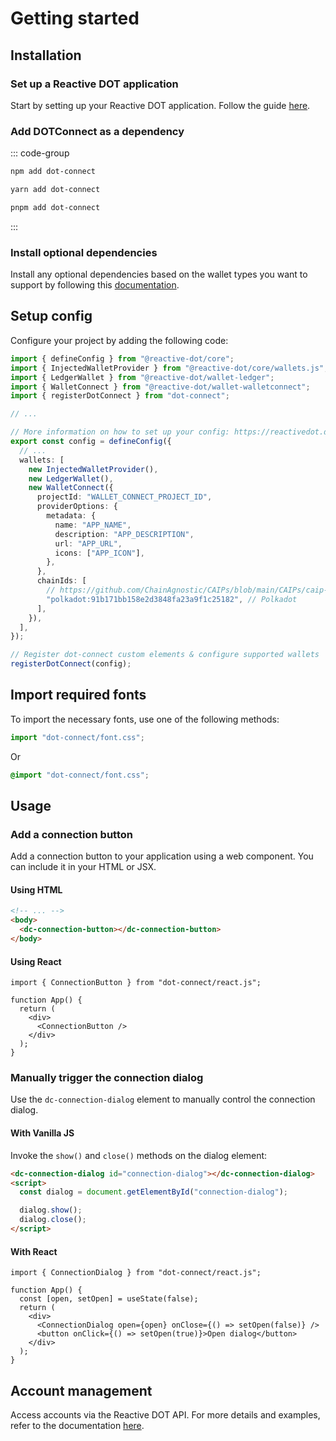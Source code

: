# Getting started

## Installation

### Set up a Reactive DOT application

Start by setting up your Reactive DOT application. Follow the guide [here](https://reactivedot.dev/react/getting-started/setup).

### Add DOTConnect as a dependency

::: code-group

```sh [npm]
npm add dot-connect
```

```sh [yarn]
yarn add dot-connect
```

```sh [pnpm]
pnpm add dot-connect
```

:::

### Install optional dependencies

Install any optional dependencies based on the wallet types you want to support by following this [documentation](https://reactivedot.dev/react/getting-started/connect-wallets#install-optional-dependencies).

## Setup config

Configure your project by adding the following code:

```ts
import { defineConfig } from "@reactive-dot/core";
import { InjectedWalletProvider } from "@reactive-dot/core/wallets.js";
import { LedgerWallet } from "@reactive-dot/wallet-ledger";
import { WalletConnect } from "@reactive-dot/wallet-walletconnect";
import { registerDotConnect } from "dot-connect";

// ...

// More information on how to set up your config: https://reactivedot.dev/react/getting-started/setup#create-config
export const config = defineConfig({
  // ...
  wallets: [
    new InjectedWalletProvider(),
    new LedgerWallet(),
    new WalletConnect({
      projectId: "WALLET_CONNECT_PROJECT_ID",
      providerOptions: {
        metadata: {
          name: "APP_NAME",
          description: "APP_DESCRIPTION",
          url: "APP_URL",
          icons: ["APP_ICON"],
        },
      },
      chainIds: [
        // https://github.com/ChainAgnostic/CAIPs/blob/main/CAIPs/caip-13.md
        "polkadot:91b171bb158e2d3848fa23a9f1c25182", // Polkadot
      ],
    }),
  ],
});

// Register dot-connect custom elements & configure supported wallets
registerDotConnect(config);
```

## Import required fonts

To import the necessary fonts, use one of the following methods:

```ts
import "dot-connect/font.css";
```

Or

```css
@import "dot-connect/font.css";
```

## Usage

### Add a connection button

Add a connection button to your application using a web component. You can include it in your HTML or JSX.

#### Using HTML

```html
<!-- ... -->
<body>
  <dc-connection-button></dc-connection-button>
</body>
```

#### Using React

```tsx
import { ConnectionButton } from "dot-connect/react.js";

function App() {
  return (
    <div>
      <ConnectionButton />
    </div>
  );
}
```

### Manually trigger the connection dialog

Use the `dc-connection-dialog` element to manually control the connection dialog.

#### With Vanilla JS

Invoke the `show()` and `close()` methods on the dialog element:

```html
<dc-connection-dialog id="connection-dialog"></dc-connection-dialog>
<script>
  const dialog = document.getElementById("connection-dialog");

  dialog.show();
  dialog.close();
</script>
```

#### With React

```tsx
import { ConnectionDialog } from "dot-connect/react.js";

function App() {
  const [open, setOpen] = useState(false);
  return (
    <div>
      <ConnectionDialog open={open} onClose={() => setOpen(false)} />
      <button onClick={() => setOpen(true)}>Open dialog</button>
    </div>
  );
}
```

## Account management

Access accounts via the Reactive DOT API. For more details and examples, refer to the documentation [here](https://reactivedot.dev/react/getting-started/connect-wallets#display-available-accounts).
